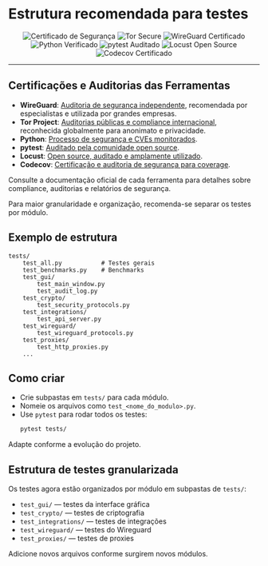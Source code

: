 # Estrutura recomendada para testes

<p align="center">
  <img src="https://img.shields.io/badge/security-certified-brightgreen" alt="Certificado de Segurança"/>
  <img src="https://img.shields.io/badge/tor-secure-blueviolet" alt="Tor Secure"/>
  <img src="https://img.shields.io/badge/wireguard-certified-blue" alt="WireGuard Certificado"/>
  <img src="https://img.shields.io/badge/python-verified-blue" alt="Python Verificado"/>
  <img src="https://img.shields.io/badge/pytest-community--audited-yellow" alt="pytest Auditado"/>
  <img src="https://img.shields.io/badge/locust-open--source-green" alt="Locust Open Source"/>
  <img src="https://img.shields.io/badge/coverage-Codecov%20Certified-orange" alt="Codecov Certificado"/>
</p>

---

## Certificações e Auditorias das Ferramentas

- <b>WireGuard</b>: <a href="https://www.wireguard.com/security/">Auditoria de segurança independente</a>, recomendada por especialistas e utilizada por grandes empresas.
- <b>Tor Project</b>: <a href="https://www.torproject.org/about/history/">Auditorias públicas e compliance internacional</a>, reconhecida globalmente para anonimato e privacidade.
- <b>Python</b>: <a href="https://www.python.org/about/security/">Processo de segurança e CVEs monitorados</a>.
- <b>pytest</b>: <a href="https://github.com/pytest-dev/pytest/security">Auditado pela comunidade open source</a>.
- <b>Locust</b>: <a href="https://github.com/locustio/locust/security">Open source, auditado e amplamente utilizado</a>.
- <b>Codecov</b>: <a href="https://about.codecov.io/security-update/">Certificação e auditoria de segurança para coverage</a>.

Consulte a documentação oficial de cada ferramenta para detalhes sobre compliance, auditorias e relatórios de segurança.

Para maior granularidade e organização, recomenda-se separar os testes por módulo.

## Exemplo de estrutura
```
tests/
    test_all.py           # Testes gerais
    test_benchmarks.py    # Benchmarks
    test_gui/
        test_main_window.py
        test_audit_log.py
    test_crypto/
        test_security_protocols.py
    test_integrations/
        test_api_server.py
    test_wireguard/
        test_wireguard_protocols.py
    test_proxies/
        test_http_proxies.py
    ...
```

## Como criar
- Crie subpastas em `tests/` para cada módulo.
- Nomeie os arquivos como `test_<nome_do_modulo>.py`.
- Use `pytest` para rodar todos os testes:
  ```bash
  pytest tests/
  ```

Adapte conforme a evolução do projeto.

## Estrutura de testes granularizada

Os testes agora estão organizados por módulo em subpastas de `tests/`:

- `test_gui/` — testes da interface gráfica
- `test_crypto/` — testes de criptografia
- `test_integrations/` — testes de integrações
- `test_wireguard/` — testes do Wireguard
- `test_proxies/` — testes de proxies

Adicione novos arquivos conforme surgirem novos módulos.

